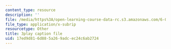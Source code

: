 ```yaml
---
content_type: resource
description: ''
file: /media/https%3A/open-learning-course-data-rc.s3.amazonaws.com/6-004-computation-structures-spring-2017/17ed9d816d885a269adcec24c6ab2724_oi1Jb-dGsWU.vtt
file_type: application/x-subrip
resourcetype: Other
title: 3play caption file
uid: 17ed9d81-6d88-5a26-9adc-ec24c6ab2724
---
```

